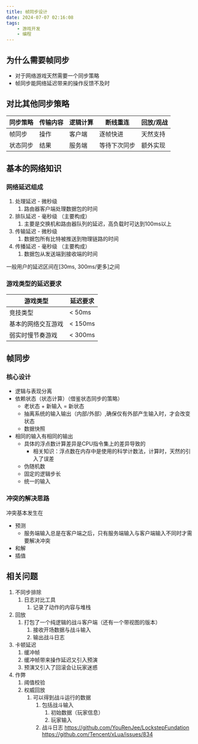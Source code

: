 ```yaml
---
title: 帧同步设计
date: 2024-07-07 02:16:08
tags:
    - 游戏开发
    - 编程
---
```

## 为什么需要帧同步
- 对于网络游戏天然需要一个同步策略
- 帧同步能网络延迟带来的操作反馈不及时

## 对比其他同步策略
|同步策略|传输内容|逻辑计算|断线重连|回放/观战|
|---|---|---|---|---|
|帧同步|操作|客户端|逐帧快进|天然支持|
|状态同步|结果|服务端|等待下次同步|额外实现|

## 基本的网络知识
### 网络延迟组成
1. 处理延迟 - 微秒级
   1. 路由器客户端处理数据包的时间
2. 排队延迟 - 毫秒级 （主要构成）
   1. 主要是交换机和路由器队列的延迟，高负载时可达到100ms以上
3. 传输延迟 - 微秒级
   1. 数据包所有比特被推送到物理链路的时间
4. 传播延迟 - 毫秒级 （主要构成）
   1. 数据包从发送端到接收端的时间

一般用户的延迟区间在[30ms, 300ms/更多]之间
### 游戏类型的延迟要求
|游戏类型|延迟要求|
|---|---|
|竞技类型|< 50ms|
|基本的网络交互游戏|< 150ms|
|弱实时慢节奏游戏|< 300ms|

## 帧同步
### 核心设计
- 逻辑与表现分离
- 依赖状态（状态计算）（借鉴状态同步的策略）
  - 老状态 + 新输入 = 新状态
  - 抽离系统的输入输出（内部/外部）,确保仅有外部产生输入时，才会改变状态
  - 数据快照
- 相同的输入有相同的输出
  - 具体的浮点数计算差异是CPU指令集上的差异导致的
    - 相关知识：浮点数在内存中是使用的科学计数法，计算时，天然的引入了误差
  - 伪随机数
  - 固定的逻辑步长
  - 统一的输入
### 冲突的解决思路
冲突基本发生在
- 预测
  - 服务端输入总是在客户端之后，只有服务端输入与客户端输入不同时才需要解决冲突
- 和解
- 插值
## 相关问题
1. 不同步排除
   1. 日志对比工具
      1. 记录了动作的内容与堆栈
2. 回放
   1. 打包了一个纯逻辑的战斗客户端（还有一个带视图的版本）
      1. 接收开场数据与战斗输入
      2. 输出战斗日志
3. 卡顿延迟
   1. 缓冲帧
   2. 缓冲帧带来操作延迟又引入预演
   3. 预演又引入了回滚会让玩家迷惑
4. 作弊
   1. 阈值校验
   2. 权威回放
      1. 可以得到战斗运行的数据
         1. 包括战斗输入
            1. 初始数据（玩家信息）
            2. 玩家输入
         2. 战斗日志
https://github.com/YouRenJee/LockstepFundation
https://github.com/Tencent/xLua/issues/834
